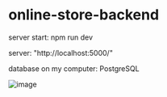 # online-store-backend

server start: npm run dev

server: "http://localhost:5000/" 

database on my computer: PostgreSQL

![image](https://user-images.githubusercontent.com/88617984/222953798-559d4ba8-c501-4dc5-8b3c-8ac85e6fb331.png)
